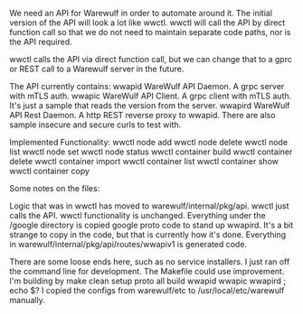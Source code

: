 We need an API for Warewulf in order to automate around it. The initial version of the API will look a lot like wwctl. wwctl will call the API by direct function call so that we do not need to maintain separate code paths, nor is the API required.

wwctl calls the API via direct function call, but we can change that to a gprc or REST call to a Warewulf server in the future.

The API currently contains:
wwapid WareWulf API Daemon. A grpc server with mTLS auth.
wwapic WareWulf API Client. A grpc client with mTLS auth. It's just a sample that reads the version from the server.
wwapird WareWulf API Rest Daemon. A http REST reverse proxy to wwapid.
There are also sample insecure and secure curls to test with.

Implemented Functionality:
wwctl node add
wwctl node delete
wwctl node list
wwctl node set
wwctl node status
wwctl container build
wwctl container delete
wwctl container import
wwctl container list
wwctl container show
wwctl container copy

Some notes on the files:

Logic that was in wwctl has moved to warewulf/internal/pkg/api. wwctl just calls the API. wwctl functionality is unchanged.
Everything under the /google directory is copied google proto code to stand up wwapird. It's a bit strange to copy in the code, but that is currently how it's done.
Everything in warewulf/internal/pkg/api/routes/wwapiv1 is generated code.

There are some loose ends here, such as no service installers. I just ran off the command line for development.
The Makefile could use improvement. I'm building by make clean setup proto all build wwapid wwapic wwapird ; echo $?
I copied the configs from warewulf/etc to /usr/local/etc/warewulf manually.
